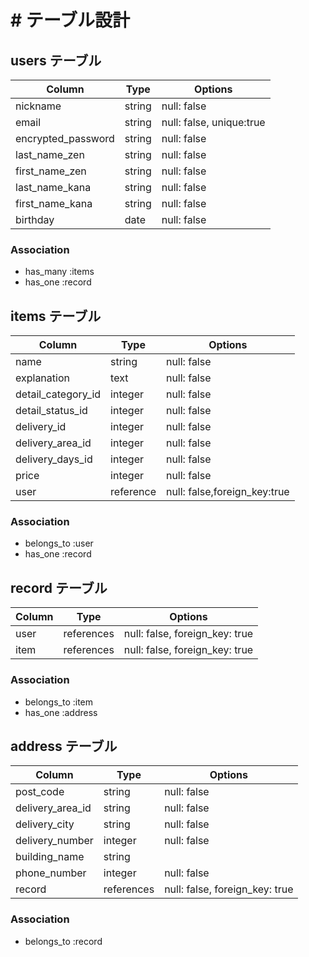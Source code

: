 # # テーブル設計

## users テーブル

| Column             | Type   | Options     |
| ------------------ | ------ | ----------- |
| nickname           | string | null: false |
| email              | string | null: false, unique:true |
| encrypted_password | string | null: false |
| last_name_zen      | string | null: false |
| first_name_zen     | string | null: false |
| last_name_kana     | string | null: false |
| first_name_kana    | string | null: false |
| birthday           | date   | null: false |

### Association

* has_many :items
* has_one :record

## items テーブル

| Column                | Type      | Options     |
| --------------        | --------- | ----------- |
| name                  | string    | null: false |
| explanation           | text      | null: false |
| detail_category_id    | integer   | null: false |
| detail_status_id      | integer   | null: false |
| delivery_id           | integer   | null: false |
| delivery_area_id      | integer   | null: false |
| delivery_days_id      | integer   | null: false |
| price                 | integer   | null: false |
| user                  | reference | null: false,foreign_key:true |

### Association

- belongs_to :user
- has_one :record

## record テーブル

| Column    | Type       | Options                        |
| --------- | ---------- | ------------------------------ |
| user      | references | null: false, foreign_key: true |
| item      | references | null: false, foreign_key: true |

### Association

- belongs_to :item
- has_one :address

## address テーブル

| Column                  | Type         | Options     |
| ------------------      | ------       | ----------- |
| post_code               | string       | null: false |
| delivery_area_id        | string       | null: false |
| delivery_city           | string       | null: false |
| delivery_number         | integer      | null: false |
| building_name           | string       |             |
| phone_number            | integer      | null: false |
| record                  | references   | null: false, foreign_key: true |

### Association

- belongs_to :record